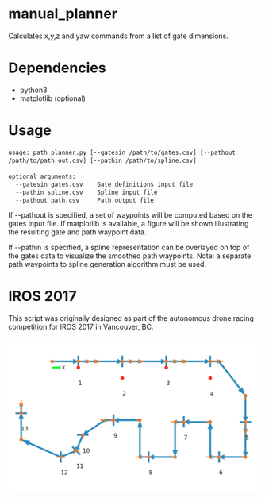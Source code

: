# manual_planner

Calculates x,y,z and yaw commands from a list of gate dimensions.

# Dependencies
* python3
* matplotlib (optional)

# Usage

```
usage: path_planner.py [--gatesin /path/to/gates.csv] [--pathout /path/to/path_out.csv] [--pathin /path/to/spline.csv]

optional arguments:
  --gatesin gates.csv    Gate definitions input file
  --pathin spline.csv    Spline input file
  --pathout path.csv     Path output file
``` 

If --pathout is specified, a set of waypoints will be computed based on the gates input file. If matplotlib is available, a figure will be shown illustrating the resulting gate and path waypoint data.

If --pathin is specified, a spline representation can be overlayed on top of the gates data to visualize the smoothed path waypoints. Note: a separate path waypoints to spline generation algorithm must be used.

# IROS 2017
This script was originally designed as part of the autonomous drone racing competition for IROS 2017 in Vancouver, BC.

![IROS 2017](https://github.com/First-Commit/manual_planner/blob/master/iros2007_path.png)
